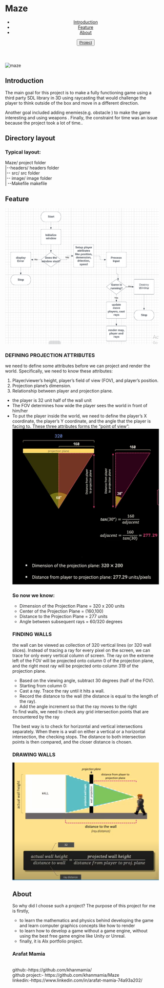 <html>
 <body>
  <h1>Maze</h1>
  <header>
   <ul>
    <li><a href="#intro"/>Introduction</a></li>
    <li><a href="#feature"/>Feature</a></li>
    <li><a href="#about"/>About</a></li>
    
   <button type="submit"><a href="https://github.com/khanmamia/Maze">Project</a></button>
  </ul>
  
  </header>
 <img src="https://i.ytimg.com/vi/STNqcqLRBgk/maxresdefault.jpg", alt="maze" />
  <br/>
<h2 class="intro">Introduction</h2>
<p>The main goal for this project is  to make a fully functioning game using a third party SDL library in 3D using raycasting that would challenge the player to think outside of the box and move in a different direction.</p>
<p>Another goal included adding enemies(e.g. obstacle ) to make the game interesting and using weapons . Finally, the constraint for time was an issue because the project took a lot of time..</p>


  <h2>Directory layout</h2>
  <h3>Typical layout:</h3>

Maze/            project folder
  <br/>
|--headers/     headers folder
    <br/>
|-- src/         src folder
    <br/>
|-- image/       image folder
    <br/>
| --Makefile     makefile
    <br/>
  <h2 class="feature">Feature</h2> 
  <img src="flowchart2.PNG", alt="maze" />
  <h3>DEFINING PROJECTION ATTRIBUTES</h3>
<p>we need to define some attributes before we can project and render the world. Specifically, we need to know these attributes:</p>
<ol>
 <li> Player/viewer’s height, player’s field of view (FOV), and player’s position.</li>
<li>  Projection plane’s dimension.</li>
<li>  Relationship between player and projection plane.</li>
 </ol>
 <ul>
<li>the player is 32 unit  half of the wall unit</li>
<li> The FOV determines how wide the player sees the world in front of him/her</li>
<li>To put the player inside the world, 
we need to define the player’s X coordinate, the player’s Y coordinate, and the angle that the player is facing to. 
These three attributes forms the “point of view”:</li>
 <img src="dimension.PNG", alt="maze" />
 <h3>So now we know:</h3>
 <ul>
<li>Dimension of the Projection Plane = 320 x 200 units</li>
<li>Center of the Projection Plane = (160,100)</li>
<li>Distance to the Projection Plane = 277 units</li>
<li>Angle between subsequent rays = 60/320 degrees</li>
  </ul>
 <h3>FINDING WALLS</h3>
<p>the wall can be viewed as collection of 320 vertical lines (or 320 wall slices).
Instead of tracing a ray for every pixel on the screen, we can trace for only every vertical column of screen. The ray on the extreme left of the FOV will be projected onto column 0 of the projection plane, and the right  most ray will be projected onto column 319 of the projection plane.</p>
 <ul>
<li>Based on the viewing angle, subtract 30 degrees (half of the FOV).</li>
<li>Starting from column 0:</li>
<li>Cast a ray. Trace the ray until it hits a wall.</li>
<li>Record the distance to the wall (the distance is equal to the length of the ray).</li>
<li>Add the angle increment so that the ray moves to the right</li>
 </ul>
To find walls, we need to check any grid intersection points that are encountered by the ray
<p>The best way is to check for horizontal and vertical intersections separately.
When there is a wall on either a vertical or a horizontal intersection, the checking stops. The distance to both intersection points is then compared, and the closer distance is chosen.</p>
 <h3>DRAWING WALLS</h3>
<img src="drawing walls.PNG", alt="maze" />
  <h2 class="about">About</h2> 
So why did I choose such a project? The purpose of this project for me is firstly,
  <ul>
<li> to learn the mathematics and physics behind developing the game and learn computer graphics concepts like how to render</li>
<li> to learn how to develop a game without a game engine, without using the best free game engine like Unity or Unreal.</li>
<li>finally, it is Alx portfolio project.</li>
  </ul>
  <h3>Arafat Mamia</h3>
  <br>
github:-https://github.com/khanmamia/
  <br/>
github project:- https://github.com/khanmamia/Maze
  <br/>
linkedin:-https://www.linkedin.com/in/arafat-mamia-74a93a202/
  <br/>
  <body/>
</html>


